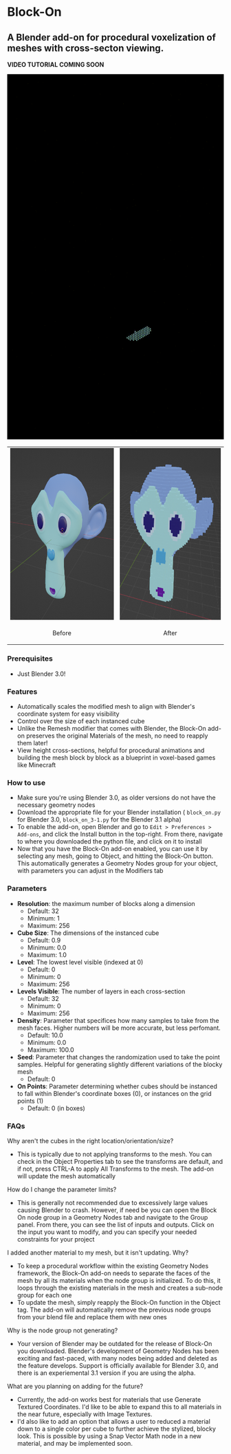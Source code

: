 # Block-On

## A Blender add-on for procedural voxelization of meshes with cross-secton viewing. 
**VIDEO TUTORIAL COMING SOON**

<img 
     src="https://github.com/BrendanParmer/Block-On/blob/master/imgs/build_animation.gif" 
     alt="Build animation" 
     width = "850" 
     height = "850">
</img>

<table style="margin-left: auto; margin-right: auto;">
 <tr>
  <td>
   <img src="https://github.com/BrendanParmer/Block-On/blob/master/imgs/before.png" alt = "Before" width = "400" height = "400"/>
  </td>
  <td>
   <img src="https://github.com/BrendanParmer/Block-On/blob/master/imgs/after.png" alt = "After" width = "400" height="400"/>
  </td>
 </tr>
 <tr>
  <td>
   <p style="text-align: center;">Before</p>
  </td>
  <td>
   <p style="text-align: center;">After</p>
  </td>
 </tr>
</table>

### Prerequisites
* Just Blender 3.0!

### Features

* Automatically scales the modified mesh to align with Blender's coordinate system for easy visibility
* Control over the size of each instanced cube
* Unlike the Remesh modifier that comes with Blender, the Block-On add-on preserves the original Materials of the mesh, no need to reapply them later!
* View height cross-sections, helpful for procedural animations and building the mesh block by block as a blueprint in voxel-based games like Minecraft

### How to use

* Make sure you're using Blender 3.0, as older versions do not have the necessary geometry nodes
* Download the appropriate file for your Blender installation ( `block_on.py` for Blender 3.0, `block_on_3-1.py` for the Blender 3.1 alpha)
* To enable the add-on, open Blender and go to `Edit > Preferences > Add-ons`, and click the Install button in the top-right. From there, navigate to where you downloaded the python file, and click on it to install
* Now that you have the Block-On add-on enabled, you can use it by selecting any mesh, going to Object, and hitting the Block-On button. This automatically generates a Geometry Nodes group for your object, with parameters you can adjust in the Modifiers tab

### Parameters
* **Resolution**: the maximum number of blocks along a dimension
  * Default: 32
  * Minimum: 1
  * Maximum: 256
* **Cube Size**: The dimensions of the instanced cube
  * Default: 0.9
  * Minimum: 0.0
  * Maximum: 1.0
* **Level**: The lowest level visible (indexed at 0)
  * Default: 0
  * Minimum: 0
  * Maximum: 256
* **Levels Visible**: The number of layers in each cross-section
  * Default: 32
  * Minimum: 0
  * Maximum: 256
* **Density**: Parameter that specifices how many samples to take from the mesh faces. Higher numbers will be more accurate, but less perfomant.
  * Default: 10.0
  * Minimum: 0.0
  * Maximum: 100.0
* **Seed**: Parameter that changes the randomization used to take the point samples. Helpful for generating slightly different variations of the blocky mesh
  * Default: 0
* **On Points**: Parameter determining whether cubes should be instanced to fall within Blender's coordinate boxes (0), or instances on the grid points (1)
  * Default: 0 (in boxes)

### FAQs
Why aren't the cubes in the right location/orientation/size?
* This is typically due to not applying transforms to the mesh. You can check in the Object Properties tab to see the transforms are default, and if not, press CTRL-A to apply All Transforms to the mesh. The add-on will update the mesh automatically

How do I change the parameter limits?
* This is generally not recommended due to excessively large values causing Blender to crash. However, if need be you can open the Block On node group in a Geometry Nodes tab and navigate to the Group panel. From there, you can see the list of inputs and outputs. Click on the input you want to modify, and you can specify your needed constraints for your project

I added another material to my mesh, but it isn't updating. Why?
* To keep a procedural workflow within the existing Geometry Nodes framework, the Block-On add-on needs to separate the faces of the mesh by all its materials when the node group is initialized. To do this, it loops through the existing materials in the mesh and creates a sub-node group for each one
* To update the mesh, simply reapply the Block-On function in the Object tag. The add-on will automatically remove the previous node groups from your blend file and replace them with new ones

Why is the node group not generating?
* Your version of Blender may be outdated for the release of Block-On you downloaded. Blender's development of Geometry Nodes has been exciting and fast-paced, with many nodes being added and deleted as the feature develops. Support is officially available for Blender 3.0, and there is an experiemental 3.1 version if you are using the alpha. 

What are you planning on adding for the future?
* Currently, the add-on works best for materials that use Generate Textured Coordinates. I'd like to be able to expand this to all materials in the near future, especially with Image Textures.
* I'd also like to add an option that allows a user to reduced a material down to a single color per cube to further achieve the stylized, blocky look. This is possible by using a Snap Vector Math node in a new material, and may be implemented soon.
